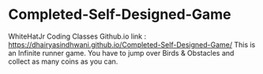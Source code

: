 # Completed-Self-Designed-Game 
WhiteHatJr Coding Classes
Github.io link : https://dhairyasindhwani.github.io/Completed-Self-Designed-Game/
This is an Infinite runner game.
You have to jump over Birds & Obstacles and collect as many coins as you can.

